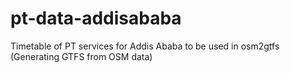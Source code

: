 # pt-data-addisababa
Timetable of PT services for Addis Ababa to be used in osm2gtfs (Generating GTFS from OSM data)
